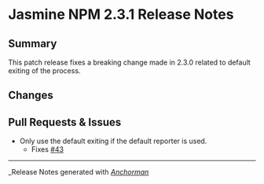 # Jasmine NPM 2.3.1 Release Notes

## Summary

This patch release fixes a breaking change made in 2.3.0 related to default exiting of the process.

## Changes


## Pull Requests & Issues

* Only use the default exiting if the default reporter is used.
    - Fixes [#43](https://github.com/jasmine/jasmine-npm/issues/43)

------

_Release Notes generated with _[Anchorman](http://github.com/infews/anchorman)_
